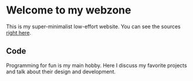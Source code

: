 # Welcome to my webzone

This is my super-minimalist low-effort website. You can see the sources [right here](https://github.com/lavignes/lavignes.dev).

## Code

Programming for fun is my main hobby. Here I discuss my favorite projects and talk about their
design and development.

